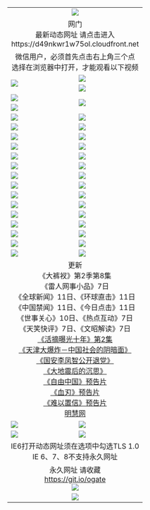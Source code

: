 ﻿<table>
  <tr></tr>
  <tr><td colspan=2 align=center><img src="https://cloud.githubusercontent.com/assets/11880933/13434984/f430fae2-e012-11e5-814f-c2df1e82b247.jpg" /></td></tr>
  <tr><td colspan=2 align=center>网门<br>最新动态网址 请点击进入
<br>https://d49nkwr1w75ol.cloudfront.net
    </td>
  </tr>
  <tr>
    <td colspan=2 align=center>微信用户，必须首先点击右上角三个点<br>选择在浏览器中打开，才能观看以下视频</td>
  </tr>
  <tr>
    <td rowspan=2><a href="https://d49nkwr1w75ol.cloudfront.net/ogUP.aspx?name=11DKC.mp4&count=T:2,2:8,1:16&from=github" target="_blank"><img src="https://d49nkwr1w75ol.cloudfront.net/Up/11DKC1.jpg" /></a></td> 
    <td><div><a href="https://d49nkwr1w75ol.cloudfront.net/ogUP.aspx?name=LRWS.mp4&count=7B:9,6B:44,5A:10,5B:35,4A:14,4B:19,3A:10,3B:26,2A:16,2B:21,1A:23,1B:29&current=7B:9" target="_blank"><img src="https://d49nkwr1w75ol.cloudfront.net/Up/LRWS.jpg" /></a></td>
   </tr>
  <tr>
    <td><a href="https://d49nkwr1w75ol.cloudfront.net/ogNiceVedio.aspx" target="_blank"><img src="https://d49nkwr1w75ol.cloudfront.net/Up/11TGKDY.jpg" /></a></td>
  </tr>
  <tr>
    <td><a href="https://d49nkwr1w75ol.cloudfront.net/ogUP.aspx?name=JQR.mp4&count=2" target="_blank"><img src="https://d49nkwr1w75ol.cloudfront.net/Up/JQR.jpg" /></a></td>   
    <td rowspan=2><a href="https://d49nkwr1w75ol.cloudfront.net/ogUP.aspx?name=JP.mp4&count=9" target="_blank"><img src="https://d49nkwr1w75ol.cloudfront.net/Up/JP.jpg" /></td>
  </tr>
  <tr>
    <td><a href="https://d49nkwr1w75ol.cloudfront.net/ogUP.aspx?name=WH.mp4" target="_blank"><img src="https://d49nkwr1w75ol.cloudfront.net/Up/WH.jpg" /></a></td>
  </tr>
  <tr>
    <td><a href="https://d49nkwr1w75ol.cloudfront.net/ogUP.aspx?name=SSZJ.mp4&count=480P:9,S:2" target="_blank"><img src="https://d49nkwr1w75ol.cloudfront.net/Up/SSZJ.jpg" /></a></td>
    <td><a href="https://d49nkwr1w75ol.cloudfront.net/ogUP.aspx?name=ZY.mp4&count=2015:16" target="_blank"><img src="https://d49nkwr1w75ol.cloudfront.net/Up/ZY.jpg" /></a</td>
  </tr>
  <tr>
    <td><a href="https://d49nkwr1w75ol.cloudfront.net/ogUP.aspx?name=XTFY.mp4&count=B:2,A:24" target="_blank"><img src="https://d49nkwr1w75ol.cloudfront.net/Up/XTFY.jpg" /></a></td>
    <td><a href="https://d49nkwr1w75ol.cloudfront.net/ogUP.aspx?name=1XQK.mp4&count=13" target="_blank"><img src="https://d49nkwr1w75ol.cloudfront.net/Up/1XQK.jpg" /></a</td>
  </tr>
  <tr>
    <td><a href="https://d49nkwr1w75ol.cloudfront.net/ogUP.aspx?name=1LYF.mp4&count=2" target="_blank"><img src="https://d49nkwr1w75ol.cloudfront.net/Up/1LYF0.jpg" /></a></td>
    <td><a href="https://d49nkwr1w75ol.cloudfront.net/ogUP.aspx?name=1ZGC.mp4&count=6" target="_blank"><img src="https://d49nkwr1w75ol.cloudfront.net/Up/1ZGC0.jpg" /></a></td>
  </tr>
  <tr>
    <td><a href="https://d49nkwr1w75ol.cloudfront.net/ogUP.aspx?name=1ZKM.mp4&count=3&current=3" target="_blank"><img src="https://d49nkwr1w75ol.cloudfront.net/Up/1ZKM0.jpg" /></a></td>  
    <td><a href="https://d49nkwr1w75ol.cloudfront.net/ogUP.aspx?name=1WWY.mp4&count=6&current=6" target="_blank"><img src="https://d49nkwr1w75ol.cloudfront.net/Up/1WWY0.jpg" /></a></td>
  </tr>
  <tr>
    <td><a href="https://d49nkwr1w75ol.cloudfront.net/ogUP.aspx?name=10JGY.mp4&count=3" target="_blank"><img src="https://d49nkwr1w75ol.cloudfront.net/Up/10JGY0.jpg" /></a></td>
    <td><a href="https://d49nkwr1w75ol.cloudfront.net/ogUP.aspx?name=10CYS.mp4&count=2" target="_blank"><img src="https://d49nkwr1w75ol.cloudfront.net/Up/10CYS0.jpg" /></a></td>
  </tr>
  <tr>
    <td><a href="https://d49nkwr1w75ol.cloudfront.net/ogUP.aspx?name=4SQQ.mp4&count=201603:9,201602:20,201601:21&current=201603:9" target="_blank"><img src="https://d49nkwr1w75ol.cloudfront.net/Up/4SQQ0.jpg"/></a></td>
    <td><a href="https://d49nkwr1w75ol.cloudfront.net/ogUP.aspx?name=4SHQ.mp4&count=201603:11,201602:27,201601:28&current=201603:11" target="_blank"><img src="https://d49nkwr1w75ol.cloudfront.net/Up/4SHQ0.jpg"/></a></td>
  </tr>
  <tr>
    <td><a href="https://d49nkwr1w75ol.cloudfront.net/ogUP.aspx?name=4SZG.mp4&count=201603:10,201602:21,201601:23&current=201603:10" target="_blank"><img src="https://d49nkwr1w75ol.cloudfront.net/Up/4SZG0.jpg"/></a></td>
    <td><a href="https://d49nkwr1w75ol.cloudfront.net/ogUP.aspx?name=4SDJ.mp4&count=201603A:10,201603B:6,201602A:24,201602B:7,201601A:48,201601B:6&current=201603A:10" target="_blank"><img src="https://d49nkwr1w75ol.cloudfront.net/Up/4SDJ0.jpg"/></a></td>
  </tr>
  <tr>
    <td><a href="https://d49nkwr1w75ol.cloudfront.net/ogUP.aspx?name=4SGX.mp4&count=201603:2&current=201603:2" target="_blank"><img src="https://d49nkwr1w75ol.cloudfront.net/Up/4SGX0.jpg"/></a></td>
    <td><a href="https://d49nkwr1w75ol.cloudfront.net/ogUP.aspx?name=4SHD.mp4&count=201603:3&current=201603:1" target="_blank"><img src="https://d49nkwr1w75ol.cloudfront.net/Up/4SHD0.jpg"/></a></td>
  </tr>
  <tr>
    <td><a href="https://d49nkwr1w75ol.cloudfront.net/ogUP.aspx?name=4CTX.mp4&count=201603:2,201602:3,201601:4&current=201603:2" target="_blank"><img src="https://d49nkwr1w75ol.cloudfront.net/Up/4CTX0.jpg"/></a></td>
    <td><a href="https://d49nkwr1w75ol.cloudfront.net/ogUP.aspx?name=4CWZ.mp4&count=201603:1,201602:4,201601:4&current=201603:1" target="_blank"><img src="https://d49nkwr1w75ol.cloudfront.net/Up/4CWZ0.jpg"/></a></td>
  </tr>
  <tr>
    <td><a href="https://d49nkwr1w75ol.cloudfront.net/onUP.aspx?name=https://d2t6x1lwzcff38.cloudfront.net/" target="_blank"><img src="https://d49nkwr1w75ol.cloudfront.net/Up/0DTW.jpg"/></a></td>
    <td><a href="https://d49nkwr1w75ol.cloudfront.net/onUP.aspx?name=https://d240ns8up8earz.cloudfront.net/acenter/" target="_blank"><img src="https://d49nkwr1w75ol.cloudfront.net/Up/0TDW.jpg" /></a></td>
  </tr>
  <tr>
    <td><a href="https://d49nkwr1w75ol.cloudfront.net/onUP.aspx?name=https://d4508d6vomz2p.cloudfront.net/gb/nsc413.htm" target="_blank"><img src="https://d49nkwr1w75ol.cloudfront.net/Up/0DJY.jpg" /></a></td>
    <td><a href="https://d49nkwr1w75ol.cloudfront.net/onUP.aspx?name=https://d3bxwq7vzudb5l.cloudfront.net/xtr/gb/prog204.html" target="_blank"><img src="https://d49nkwr1w75ol.cloudfront.net/Up/0XTR.jpg" /></a></td>
  </tr>
  <tr>
    <td><a href="https://d49nkwr1w75ol.cloudfront.net/onUP.aspx?name=https://d3aj00iefsmfgc.cloudfront.net/" target="_blank"><img src="https://d49nkwr1w75ol.cloudfront.net/Up/0MHW.jpg" /></a></td>
    <td><a href="https://d49nkwr1w75ol.cloudfront.net/onUP.aspx?name=https://d1sbg9daat0zu5.cloudfront.net/" target="_blank"><img src="https://d49nkwr1w75ol.cloudfront.net/Up/0ZJW.jpg" /></a></td>
  </tr>
  <tr>
    <td><a href="https://d49nkwr1w75ol.cloudfront.net/ogUP.aspx?name=0FG.zip" target="_blank"><img src="https://d49nkwr1w75ol.cloudfront.net/Up/0FG.jpg" /></a></td>
    <td><a href="https://d49nkwr1w75ol.cloudfront.net/ogUP.aspx?name=0FGA.apk" target="_blank"><img src="https://d49nkwr1w75ol.cloudfront.net/Up/0FGA.jpg" /></a></td>
  </tr>
  <tr>
    <td><a href="https://d49nkwr1w75ol.cloudfront.net/ogUP.aspx?name=0U.zip" target="_blank"><img src="https://d49nkwr1w75ol.cloudfront.net/Up/0U.jpg" /></a></td>
    <td><a href="https://d49nkwr1w75ol.cloudfront.net/ogUP.aspx?name=0UA.apk" target="_blank"><img src="https://d49nkwr1w75ol.cloudfront.net/Up/0UA.jpg" /></a></td>
  </tr>
  <tr>
    <td><a href="https://d49nkwr1w75ol.cloudfront.net/ogUP.aspx?name=0iPPOTV.zip" target="_blank"><img src="https://d49nkwr1w75ol.cloudfront.net/Up/0iPPOTV.jpg" /></a></td>
    <td><a href="https://d49nkwr1w75ol.cloudfront.net/ogUP.aspx?name=0iNTD.apk" target="_blank"><img src="https://d49nkwr1w75ol.cloudfront.net/Up/0iNTD.jpg" /></a></td>
  </tr>
  <tr>
    <td colspan=2 align=center>更新<br>
      《大裤衩》第2季第8集<br>
      《雷人网事小品》7日<br>
      《全球新闻》11日、《环球直击》11日<br>
      《中国禁闻》11日、《今日点击》11日<br>
      《世事关心》10日、《热点互动》7日<br>
      《天笑快评》7日、《文昭解读》7日<br>
      <a href="https://d49nkwr1w75ol.cloudfront.net/ogUP.aspx?name=SSZJ.mp4&count=480P:9,S:2&current=S:2" target="_blank">《活摘曝光十年》第2集</a><br>
      <a href="https://d49nkwr1w75ol.cloudfront.net/ogUP.aspx?name=4TJDBZ.mp4" target="_blank">《天津大爆炸－中国社会的阴暗面》</a><br>
      <a href="https://d49nkwr1w75ol.cloudfront.net/ogUP.aspx?name=4LFZ.mp4" target="_blank">《国安李凤智公开退党》</a><br>
      <a href="https://d49nkwr1w75ol.cloudfront.net/ogUP.aspx?name=4DDZHDCS.mp4" target="_blank">《大地震后的沉思》</a><br>
      <a href="https://d49nkwr1w75ol.cloudfront.net/ogUP.aspx?name=11ZYZG0.mp4" target="_blank">《自由中国》预告片</a><br>
      <a href="https://d49nkwr1w75ol.cloudfront.net/ogUP.aspx?name=11XR.mp4" target="_blank">《血刃》预告片</a><br>
      <a href="https://d49nkwr1w75ol.cloudfront.net/ogUP.aspx?name=11NYZX.mp4&count=2" target="_blank">《难以置信》预告片</a><br>
      <a href="https://d49nkwr1w75ol.cloudfront.net/onUP.aspx?name=https://www.minghui.org/" target="_blank">明慧网</a></td>
    </td>
  </tr>
  <tr>
    <td><a href="https://d49nkwr1w75ol.cloudfront.net/ogNice.aspx" target="_blank"><img src="https://d49nkwr1w75ol.cloudfront.net/Up/0WCYY.jpg" /></a></td>
    <td><a href="https://d49nkwr1w75ol.cloudfront.net/onCO.aspx?ob=600%E4%BA%8B%E7%89%A9&op=%E5%A2%9E%E5%88%A0%E6%94%B9&args=WH1~%23%E7%B1%BB%E5%9E%8B6%E6%96%B0%E9%97%BB%7c%23%E7%B1%BB%E5%9E%8B6%E8%AF%84%E8%AE%BA&mode=" target="_blank"><img src="https://d49nkwr1w75ol.cloudfront.net/Up/0WZTT.jpg" /></a></td> 
  </tr>
  <tr>
    <td><a href="https://d49nkwr1w75ol.cloudfront.net/ogDY.aspx" target="_blank"><img src="https://d49nkwr1w75ol.cloudfront.net/Up/0FK.jpg" /></a></td>
    <td><a href="https://d49nkwr1w75ol.cloudfront.net/ogST.aspx" target="_blank"><img src="https://d49nkwr1w75ol.cloudfront.net/Up/0ST.jpg" /></a></td> 
  </tr>
  <tr>
    <td colspan=2 align=center>IE6打开动态网址须在选项中勾选TLS 1.0<br/>IE 6、7、8不支持永久网址<br/>
      <!--微信可扫描以下临时二维码<br/>https://bit.ly/1mBQHW8<br/><a href="https://d49nkwr1w75ol.cloudfront.net/Up/0WMGDL3.png" target="_blank"><img src="https://d49nkwr1w75ol.cloudfront.net/Up/0WMGD3.png"/></a><br-->
  </tr>
  <tr>
    <td colspan=2 align=center>永久网址 请收藏<br/><a href="https://git.io/ogate" target="_blank">https://git.io/ogate</a><br/><a href="https://d49nkwr1w75ol.cloudfront.net/Up/0WMGDL2.png" target="_blank"><img src="https://d49nkwr1w75ol.cloudfront.net/Up/0WMGD2.png"/></a></td>
  </tr>
  <tr>
    <td colspan=2 align=center><a href="https://d49nkwr1w75ol.cloudfront.net/ogUP.aspx?name=0oGate.apk" target="_blank"><img src="https://d49nkwr1w75ol.cloudfront.net/Up/0WMAZ.jpg" /></a></td>
  </tr>
  <!--tr>
    <td colspan=2 align=center>可能失效的动态网址
    </td>
  </tr-->
</table>
